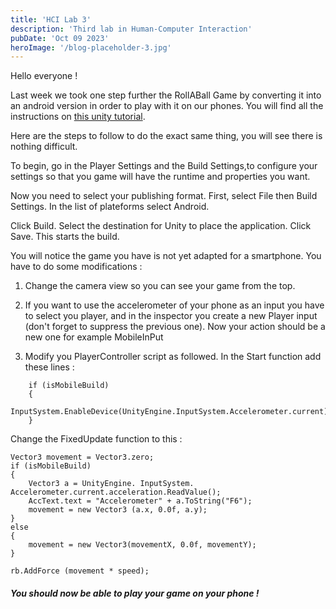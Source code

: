 ```yaml
---
title: 'HCI Lab 3'
description: 'Third lab in Human-Computer Interaction'
pubDate: 'Oct 09 2023'
heroImage: '/blog-placeholder-3.jpg'
---
```


Hello everyone !

Last week we took one step further the RollABall Game by converting it into an android version in order to play with it on our phones. You will find all the instructions on <a href="https://docs.unity3d.com/Manual/android-BuildProcess.html">this unity tutorial</a>.

Here are the steps to follow to do the exact same thing, you will see there is nothing difficult.


To begin, go in the Player Settings and the Build Settings,to configure your settings so that you game will have the runtime and properties you want.

Now you need to select your publishing format. First, select File then Build Settings. In the list of plateforms select Android.

Click Build. Select the destination for Unity to place the application. Click Save. This starts the build.

You will notice the game you have is not yet adapted for a smartphone. You have to do some modifications :

1) Change the camera view so you can see your game from the top.

2) If you want to use the accelerometer of your phone as an input you have to select you player, and in the inspector you create a new Player input (don't forget to suppress the previous one). Now your action should be a new one for example MobileInPut

3) Modify you PlayerController script as followed.
In the Start function add these lines :
```
    if (isMobileBuild)
    {
        InputSystem.EnableDevice(UnityEngine.InputSystem.Accelerometer.current);
    }
```
Change the FixedUpdate function to this :
````
Vector3 movement = Vector3.zero;
if (isMobileBuild)
{
    Vector3 a = UnityEngine. InputSystem. Accelerometer.current.acceleration.ReadValue();
    AccText.text = "Accelerometer" + a.ToString("F6");
    movement = new Vector3 (a.x, 0.0f, a.y);
}
else
{
    movement = new Vector3(movementX, 0.0f, movementY);
}

rb.AddForce (movement * speed);
````


##### You should now be able to play your game on your phone !

